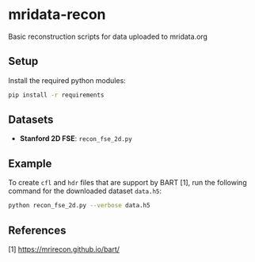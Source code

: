 # mridata-recon
Basic reconstruction scripts for data uploaded to mridata.org

## Setup
Install the required python modules:
```bash
pip install -r requirements
```

## Datasets
* **Stanford 2D FSE**: `recon_fse_2d.py`

## Example
To create `cfl` and `hdr` files that are support by BART [1], run the following command for the downloaded dataset `data.h5`:

```bash
python recon_fse_2d.py --verbose data.h5
```

## References
[1] https://mrirecon.github.io/bart/
